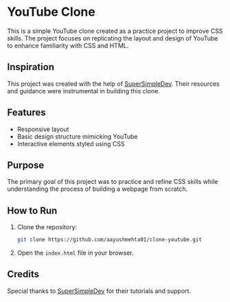 # YouTube Clone

This is a simple YouTube clone created as a practice project to improve CSS skills. The project focuses on replicating the layout and design of YouTube to enhance familiarity with CSS and HTML.

## Inspiration
This project was created with the help of [SuperSimpleDev](https://github.com/SuperSimpleDev). Their resources and guidance were instrumental in building this clone.

## Features
- Responsive layout
- Basic design structure mimicking YouTube
- Interactive elements styled using CSS

## Purpose
The primary goal of this project was to practice and refine CSS skills while understanding the process of building a webpage from scratch.

## How to Run
1. Clone the repository:
   ```bash
   git clone https://github.com/aayushmehta01/clone-youtube.git
   ```
2. Open the `index.html` file in your browser.

## Credits
Special thanks to [SuperSimpleDev](https://github.com/SuperSimpleDev) for their tutorials and support.

